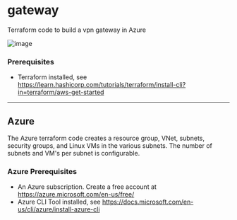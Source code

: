 # gateway #  
Terraform code to build a vpn gateway in Azure

![image](https://user-images.githubusercontent.com/15988353/126059122-289c382f-b260-492f-9d55-3083dc33ee73.png)


### Prerequisites ###

* Terraform installed, see https://learn.hashicorp.com/tutorials/terraform/install-cli?in=terraform/aws-get-started  
- - -  
## Azure ##

The Azure terraform code creates a resource group, VNet, subnets, security groups, and Linux VMs in the various subnets. The number of subnets and VM's per subnet is configurable.

### Azure Prerequisites ###
* An Azure subscription. Create a free account at https://azure.microsoft.com/en-us/free/
* Azure CLI Tool installed, see https://docs.microsoft.com/en-us/cli/azure/install-azure-cli
